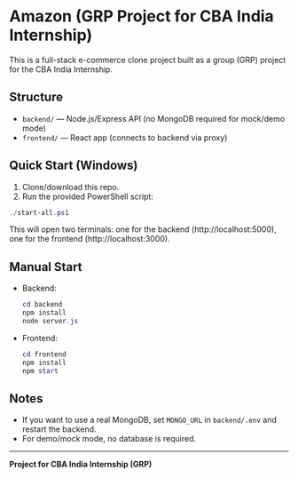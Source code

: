# Amazon (GRP Project for CBA India Internship)

This is a full-stack e-commerce clone project built as a group (GRP) project for the CBA India Internship.

## Structure
- `backend/` — Node.js/Express API (no MongoDB required for mock/demo mode)
- `frontend/` — React app (connects to backend via proxy)

## Quick Start (Windows)
1. Clone/download this repo.
2. Run the provided PowerShell script:

```powershell
./start-all.ps1
```

This will open two terminals: one for the backend (http://localhost:5000), one for the frontend (http://localhost:3000).

## Manual Start
- Backend:
  ```powershell
  cd backend
  npm install
  node server.js
  ```
- Frontend:
  ```powershell
  cd frontend
  npm install
  npm start
  ```

## Notes
- If you want to use a real MongoDB, set `MONGO_URL` in `backend/.env` and restart the backend.
- For demo/mock mode, no database is required.

---
**Project for CBA India Internship (GRP)**
